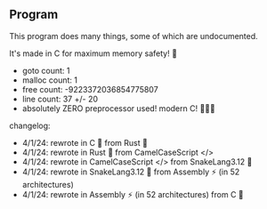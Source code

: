 ## Program

This program does many things, some of which are undocumented.

It's made in C for maximum memory safety! 🚀

- goto count: 1
- malloc count: 1
- free count: -9223372036854775807
- line count: 37 +/- 20
- absolutely ZERO preprocessor used! modern C! 🚀🚀🚀

changelog:

- 4/1/24: rewrote in C 🚀 from Rust 🦀
- 4/1/24: rewrote in Rust 🦀 from CamelCaseScript </>
- 4/1/24: rewrote in CamelCaseScript </> from SnakeLang3.12 🐍
- 4/1/24: rewrote in SnakeLang3.12 🐍 from Assembly ⚡ (in 52 architectures)
- 4/1/24: rewrote in Assembly ⚡ (in 52 architectures) from C 🤮

